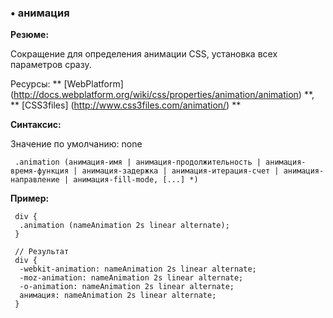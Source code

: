 ﻿### <a name="animation"> </a> • анимация
**Резюме:**

Сокращение для определения анимации CSS, установка всех параметров сразу.

Ресурсы: ** [WebPlatform] (http://docs.webplatform.org/wiki/css/properties/animation/animation) **, ** [CSS3files] (http://www.css3files.com/animation/) **

**Синтаксис:**

Значение по умолчанию: none

     .animation (анимация-имя | анимация-продолжительность | анимация-время-функция | анимация-задержка | анимация-итерация-счет | анимация-направление | анимация-fill-mode, [...] *)

**Пример:**

     div {
      .animation (nameAnimation 2s linear alternate);
     }
    
     // Результат
     div {
      -webkit-animation: nameAnimation 2s linear alternate;
      -moz-animation: nameAnimation 2s linear alternate;
      -o-animation: nameAnimation 2s linear alternate;
      анимация: nameAnimation 2s linear alternate;
     }